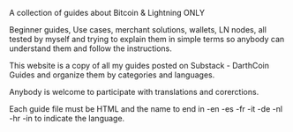 A collection of guides about Bitcoin & Lightning ONLY

Beginner guides, Use cases, merchant solutions, wallets, LN nodes, all tested by myself and trying to explain them in simple terms so anybody can understand them and follow the instructions.

This website is a copy of all my guides posted on Substack - DarthCoin Guides and organize them by categories and languages.

Anybody is welcome to participate with translations and corerctions.

Each guide file must be HTML and the name to end in -en -es -fr -it -de -nl -hr -in to indicate the language.
